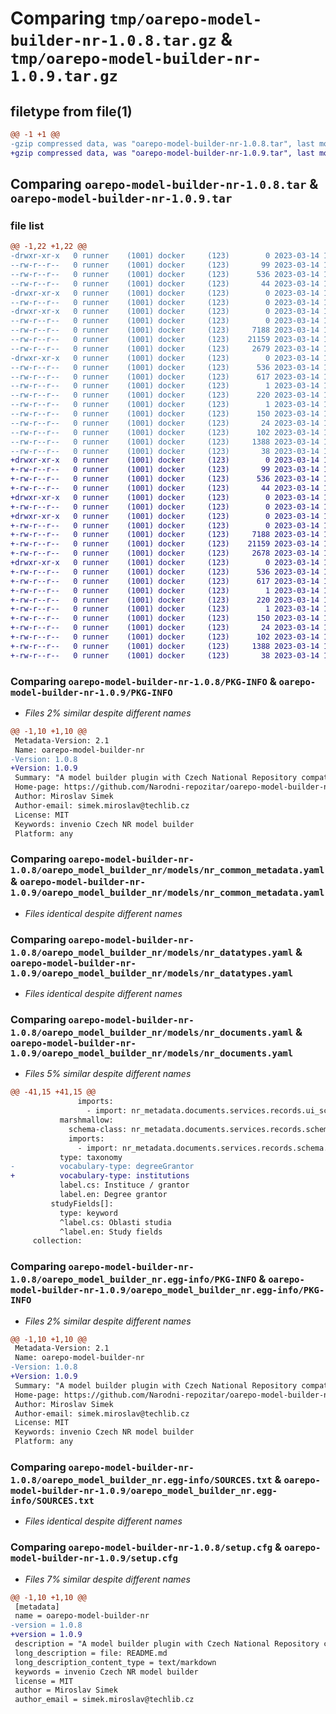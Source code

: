 # Comparing `tmp/oarepo-model-builder-nr-1.0.8.tar.gz` & `tmp/oarepo-model-builder-nr-1.0.9.tar.gz`

## filetype from file(1)

```diff
@@ -1 +1 @@
-gzip compressed data, was "oarepo-model-builder-nr-1.0.8.tar", last modified: Tue Mar 14 14:41:18 2023, max compression
+gzip compressed data, was "oarepo-model-builder-nr-1.0.9.tar", last modified: Tue Mar 14 19:15:30 2023, max compression
```

## Comparing `oarepo-model-builder-nr-1.0.8.tar` & `oarepo-model-builder-nr-1.0.9.tar`

### file list

```diff
@@ -1,22 +1,22 @@
-drwxr-xr-x   0 runner    (1001) docker     (123)        0 2023-03-14 14:41:18.946903 oarepo-model-builder-nr-1.0.8/
--rw-r--r--   0 runner    (1001) docker     (123)       99 2023-03-14 14:40:07.000000 oarepo-model-builder-nr-1.0.8/MANIFEST.in
--rw-r--r--   0 runner    (1001) docker     (123)      536 2023-03-14 14:41:18.946903 oarepo-model-builder-nr-1.0.8/PKG-INFO
--rw-r--r--   0 runner    (1001) docker     (123)       44 2023-03-14 14:40:07.000000 oarepo-model-builder-nr-1.0.8/README.md
-drwxr-xr-x   0 runner    (1001) docker     (123)        0 2023-03-14 14:41:18.942903 oarepo-model-builder-nr-1.0.8/oarepo_model_builder_nr/
--rw-r--r--   0 runner    (1001) docker     (123)        0 2023-03-14 14:40:07.000000 oarepo-model-builder-nr-1.0.8/oarepo_model_builder_nr/__init__.py
-drwxr-xr-x   0 runner    (1001) docker     (123)        0 2023-03-14 14:41:18.946903 oarepo-model-builder-nr-1.0.8/oarepo_model_builder_nr/models/
--rw-r--r--   0 runner    (1001) docker     (123)        0 2023-03-14 14:40:07.000000 oarepo-model-builder-nr-1.0.8/oarepo_model_builder_nr/models/__init__.py
--rw-r--r--   0 runner    (1001) docker     (123)     7188 2023-03-14 14:40:07.000000 oarepo-model-builder-nr-1.0.8/oarepo_model_builder_nr/models/nr_common_metadata.yaml
--rw-r--r--   0 runner    (1001) docker     (123)    21159 2023-03-14 14:40:07.000000 oarepo-model-builder-nr-1.0.8/oarepo_model_builder_nr/models/nr_datatypes.yaml
--rw-r--r--   0 runner    (1001) docker     (123)     2679 2023-03-14 14:40:07.000000 oarepo-model-builder-nr-1.0.8/oarepo_model_builder_nr/models/nr_documents.yaml
-drwxr-xr-x   0 runner    (1001) docker     (123)        0 2023-03-14 14:41:18.946903 oarepo-model-builder-nr-1.0.8/oarepo_model_builder_nr.egg-info/
--rw-r--r--   0 runner    (1001) docker     (123)      536 2023-03-14 14:41:18.000000 oarepo-model-builder-nr-1.0.8/oarepo_model_builder_nr.egg-info/PKG-INFO
--rw-r--r--   0 runner    (1001) docker     (123)      617 2023-03-14 14:41:18.000000 oarepo-model-builder-nr-1.0.8/oarepo_model_builder_nr.egg-info/SOURCES.txt
--rw-r--r--   0 runner    (1001) docker     (123)        1 2023-03-14 14:41:18.000000 oarepo-model-builder-nr-1.0.8/oarepo_model_builder_nr.egg-info/dependency_links.txt
--rw-r--r--   0 runner    (1001) docker     (123)      220 2023-03-14 14:41:18.000000 oarepo-model-builder-nr-1.0.8/oarepo_model_builder_nr.egg-info/entry_points.txt
--rw-r--r--   0 runner    (1001) docker     (123)        1 2023-03-14 14:40:23.000000 oarepo-model-builder-nr-1.0.8/oarepo_model_builder_nr.egg-info/not-zip-safe
--rw-r--r--   0 runner    (1001) docker     (123)      150 2023-03-14 14:41:18.000000 oarepo-model-builder-nr-1.0.8/oarepo_model_builder_nr.egg-info/requires.txt
--rw-r--r--   0 runner    (1001) docker     (123)       24 2023-03-14 14:41:18.000000 oarepo-model-builder-nr-1.0.8/oarepo_model_builder_nr.egg-info/top_level.txt
--rw-r--r--   0 runner    (1001) docker     (123)      102 2023-03-14 14:40:07.000000 oarepo-model-builder-nr-1.0.8/pyproject.toml
--rw-r--r--   0 runner    (1001) docker     (123)     1388 2023-03-14 14:41:18.946903 oarepo-model-builder-nr-1.0.8/setup.cfg
--rw-r--r--   0 runner    (1001) docker     (123)       38 2023-03-14 14:40:07.000000 oarepo-model-builder-nr-1.0.8/setup.py
+drwxr-xr-x   0 runner    (1001) docker     (123)        0 2023-03-14 19:15:30.121938 oarepo-model-builder-nr-1.0.9/
+-rw-r--r--   0 runner    (1001) docker     (123)       99 2023-03-14 19:14:23.000000 oarepo-model-builder-nr-1.0.9/MANIFEST.in
+-rw-r--r--   0 runner    (1001) docker     (123)      536 2023-03-14 19:15:30.121938 oarepo-model-builder-nr-1.0.9/PKG-INFO
+-rw-r--r--   0 runner    (1001) docker     (123)       44 2023-03-14 19:14:23.000000 oarepo-model-builder-nr-1.0.9/README.md
+drwxr-xr-x   0 runner    (1001) docker     (123)        0 2023-03-14 19:15:30.121938 oarepo-model-builder-nr-1.0.9/oarepo_model_builder_nr/
+-rw-r--r--   0 runner    (1001) docker     (123)        0 2023-03-14 19:14:23.000000 oarepo-model-builder-nr-1.0.9/oarepo_model_builder_nr/__init__.py
+drwxr-xr-x   0 runner    (1001) docker     (123)        0 2023-03-14 19:15:30.121938 oarepo-model-builder-nr-1.0.9/oarepo_model_builder_nr/models/
+-rw-r--r--   0 runner    (1001) docker     (123)        0 2023-03-14 19:14:23.000000 oarepo-model-builder-nr-1.0.9/oarepo_model_builder_nr/models/__init__.py
+-rw-r--r--   0 runner    (1001) docker     (123)     7188 2023-03-14 19:14:23.000000 oarepo-model-builder-nr-1.0.9/oarepo_model_builder_nr/models/nr_common_metadata.yaml
+-rw-r--r--   0 runner    (1001) docker     (123)    21159 2023-03-14 19:14:23.000000 oarepo-model-builder-nr-1.0.9/oarepo_model_builder_nr/models/nr_datatypes.yaml
+-rw-r--r--   0 runner    (1001) docker     (123)     2678 2023-03-14 19:14:23.000000 oarepo-model-builder-nr-1.0.9/oarepo_model_builder_nr/models/nr_documents.yaml
+drwxr-xr-x   0 runner    (1001) docker     (123)        0 2023-03-14 19:15:30.121938 oarepo-model-builder-nr-1.0.9/oarepo_model_builder_nr.egg-info/
+-rw-r--r--   0 runner    (1001) docker     (123)      536 2023-03-14 19:15:30.000000 oarepo-model-builder-nr-1.0.9/oarepo_model_builder_nr.egg-info/PKG-INFO
+-rw-r--r--   0 runner    (1001) docker     (123)      617 2023-03-14 19:15:30.000000 oarepo-model-builder-nr-1.0.9/oarepo_model_builder_nr.egg-info/SOURCES.txt
+-rw-r--r--   0 runner    (1001) docker     (123)        1 2023-03-14 19:15:30.000000 oarepo-model-builder-nr-1.0.9/oarepo_model_builder_nr.egg-info/dependency_links.txt
+-rw-r--r--   0 runner    (1001) docker     (123)      220 2023-03-14 19:15:30.000000 oarepo-model-builder-nr-1.0.9/oarepo_model_builder_nr.egg-info/entry_points.txt
+-rw-r--r--   0 runner    (1001) docker     (123)        1 2023-03-14 19:14:36.000000 oarepo-model-builder-nr-1.0.9/oarepo_model_builder_nr.egg-info/not-zip-safe
+-rw-r--r--   0 runner    (1001) docker     (123)      150 2023-03-14 19:15:30.000000 oarepo-model-builder-nr-1.0.9/oarepo_model_builder_nr.egg-info/requires.txt
+-rw-r--r--   0 runner    (1001) docker     (123)       24 2023-03-14 19:15:30.000000 oarepo-model-builder-nr-1.0.9/oarepo_model_builder_nr.egg-info/top_level.txt
+-rw-r--r--   0 runner    (1001) docker     (123)      102 2023-03-14 19:14:23.000000 oarepo-model-builder-nr-1.0.9/pyproject.toml
+-rw-r--r--   0 runner    (1001) docker     (123)     1388 2023-03-14 19:15:30.121938 oarepo-model-builder-nr-1.0.9/setup.cfg
+-rw-r--r--   0 runner    (1001) docker     (123)       38 2023-03-14 19:14:23.000000 oarepo-model-builder-nr-1.0.9/setup.py
```

### Comparing `oarepo-model-builder-nr-1.0.8/PKG-INFO` & `oarepo-model-builder-nr-1.0.9/PKG-INFO`

 * *Files 2% similar despite different names*

```diff
@@ -1,10 +1,10 @@
 Metadata-Version: 2.1
 Name: oarepo-model-builder-nr
-Version: 1.0.8
+Version: 1.0.9
 Summary: "A model builder plugin with Czech National Repository compatible metadata schema"
 Home-page: https://github.com/Narodni-repozitar/oarepo-model-builder-nr
 Author: Miroslav Simek
 Author-email: simek.miroslav@techlib.cz
 License: MIT
 Keywords: invenio Czech NR model builder
 Platform: any
```

### Comparing `oarepo-model-builder-nr-1.0.8/oarepo_model_builder_nr/models/nr_common_metadata.yaml` & `oarepo-model-builder-nr-1.0.9/oarepo_model_builder_nr/models/nr_common_metadata.yaml`

 * *Files identical despite different names*

### Comparing `oarepo-model-builder-nr-1.0.8/oarepo_model_builder_nr/models/nr_datatypes.yaml` & `oarepo-model-builder-nr-1.0.9/oarepo_model_builder_nr/models/nr_datatypes.yaml`

 * *Files identical despite different names*

### Comparing `oarepo-model-builder-nr-1.0.8/oarepo_model_builder_nr/models/nr_documents.yaml` & `oarepo-model-builder-nr-1.0.9/oarepo_model_builder_nr/models/nr_documents.yaml`

 * *Files 5% similar despite different names*

```diff
@@ -41,15 +41,15 @@
               imports:
                 - import: nr_metadata.documents.services.records.ui_schema.NRDegreeGrantorUISchema
           marshmallow:
             schema-class: nr_metadata.documents.services.records.schema.NRDegreeGrantorSchema
             imports:
               - import: nr_metadata.documents.services.records.schema.NRDegreeGrantorSchema
           type: taxonomy
-          vocabulary-type: degreeGrantor
+          vocabulary-type: institutions
           label.cs: Instituce / grantor
           label.en: Degree grantor
         studyFields[]:
           type: keyword
           ^label.cs: Oblasti studia
           ^label.en: Study fields
     collection:
```

### Comparing `oarepo-model-builder-nr-1.0.8/oarepo_model_builder_nr.egg-info/PKG-INFO` & `oarepo-model-builder-nr-1.0.9/oarepo_model_builder_nr.egg-info/PKG-INFO`

 * *Files 2% similar despite different names*

```diff
@@ -1,10 +1,10 @@
 Metadata-Version: 2.1
 Name: oarepo-model-builder-nr
-Version: 1.0.8
+Version: 1.0.9
 Summary: "A model builder plugin with Czech National Repository compatible metadata schema"
 Home-page: https://github.com/Narodni-repozitar/oarepo-model-builder-nr
 Author: Miroslav Simek
 Author-email: simek.miroslav@techlib.cz
 License: MIT
 Keywords: invenio Czech NR model builder
 Platform: any
```

### Comparing `oarepo-model-builder-nr-1.0.8/oarepo_model_builder_nr.egg-info/SOURCES.txt` & `oarepo-model-builder-nr-1.0.9/oarepo_model_builder_nr.egg-info/SOURCES.txt`

 * *Files identical despite different names*

### Comparing `oarepo-model-builder-nr-1.0.8/setup.cfg` & `oarepo-model-builder-nr-1.0.9/setup.cfg`

 * *Files 7% similar despite different names*

```diff
@@ -1,10 +1,10 @@
 [metadata]
 name = oarepo-model-builder-nr
-version = 1.0.8
+version = 1.0.9
 description = "A model builder plugin with Czech National Repository compatible metadata schema"
 long_description = file: README.md
 long_description_content_type = text/markdown
 keywords = invenio Czech NR model builder
 license = MIT
 author = Miroslav Simek
 author_email = simek.miroslav@techlib.cz
```

